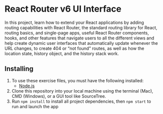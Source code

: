 # React Router v6 UI Interface

In this project, learn how to extend your React applications by adding routing capabilities with React Router, the standard routing library for React, routing basics, and single-page apps, useful React Router components, hooks, and other features that navigate users to all the different views and help create dynamic user interfaces that automatically update whenever the URL changes, to create 404 or “not found” routes, as well as how the location state, history object, and the history stack work. 

## Installing
1. To use these exercise files, you must have the following installed:
	- [Node.js](https://nodejs.org/en/)
2. Clone this repository into your local machine using the terminal (Mac), CMD (Windows), or a GUI tool like SourceTree.
3. Run `npm install` to install all project dependencies, then `npm start` to run and launch the app       

